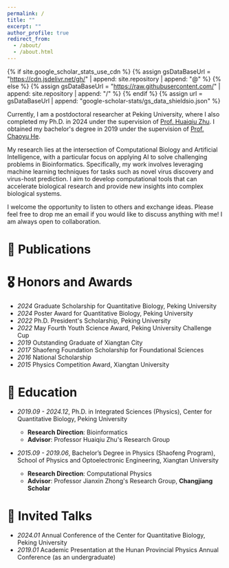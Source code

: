 ```yaml
---
permalink: /
title: ""
excerpt: ""
author_profile: true
redirect_from: 
  - /about/
  - /about.html
---
```


{% if site.google_scholar_stats_use_cdn %}
{% assign gsDataBaseUrl = "https://cdn.jsdelivr.net/gh/" | append: site.repository | append: "@" %}
{% else %}
{% assign gsDataBaseUrl = "https://raw.githubusercontent.com/" | append: site.repository | append: "/" %}
{% endif %}
{% assign url = gsDataBaseUrl | append: "google-scholar-stats/gs_data_shieldsio.json" %}

<span class='anchor' id='about-me'></span>

Currently, I am a postdoctoral researcher at Peking University, where I also completed my Ph.D. in 2024 under the supervision of [Prof. Huaiqiu Zhu](https://cqb.pku.edu.cn/cqben/info/1002/1747.htm). I obtained my bachelor's degree in 2019 under the supervision of [Prof. Chaoyu He](https://www.researchgate.net/profile/Chaoyu-He-2).

My research lies at the intersection of Computational Biology and Artificial Intelligence, with a particular focus on applying AI to solve challenging problems in Bioinformatics. Specifically, my work involves leveraging machine learning techniques for tasks such as novel virus discovery and virus-host prediction. I aim to develop computational tools that can accelerate biological research and provide new insights into complex biological systems.

I welcome the opportunity to listen to others and exchange ideas. Please feel free to drop me an email if you would like to discuss anything with me! I am always open to collaboration.



# 📝 Publications



# 🎖 Honors and Awards

- *2024* Graduate Scholarship for Quantitative Biology, Peking University
- *2024* Poster Award for Quantitative Biology, Peking University
- *2022* Ph.D. President's Scholarship, Peking University
- *2022* May Fourth Youth Science Award, Peking University Challenge Cup
- *2019* Outstanding Graduate of Xiangtan City
- *2017* Shaofeng Foundation Scholarship for Foundational Sciences
- *2016* National Scholarship
- *2015* Physics Competition Award, Xiangtan University


# 📖 Education

- *2019.09 - 2024.12*, Ph.D. in Integrated Sciences (Physics), Center for Quantitative Biology, Peking University  
  - **Research Direction**: Bioinformatics  
  - **Advisor**: Professor Huaiqiu Zhu's Research Group

- *2015.09 - 2019.06*, Bachelor’s Degree in Physics (Shaofeng Program), School of Physics and Optoelectronic Engineering, Xiangtan University  
  - **Research Direction**: Computational Physics  
  - **Advisor**: Professor Jianxin Zhong's Research Group, **Changjiang Scholar**


# 💬 Invited Talks

- *2024.01* Annual Conference of the Center for Quantitative Biology, Peking University
- *2019.01* Academic Presentation at the Hunan Provincial Physics Annual Conference (as an undergraduate)
